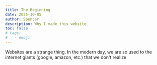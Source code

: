 ```yaml
---
title: The Beginning
date: 2025-10-05
author: Spencer
description: Why I made this website
toc: false
# tags:
#   - emoji
---
```


Websites are a strange thing.
In the modern day, we are so used to the internet giants (google, amazon, etc.) that we don't realize 
